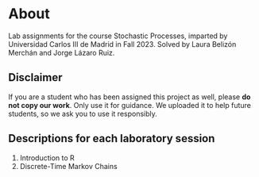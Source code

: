 # About
Lab assignments for the course Stochastic Processes, imparted by Universidad Carlos III de Madrid in Fall 2023.
Solved by Laura Belizón Merchán and Jorge Lázaro Ruiz.

## Disclaimer
If you are a student who has been assigned this project as well, please **do not copy our work**. Only use it for guidance. We uploaded it to help future students, so we ask you to use it responsibly.

## Descriptions for each laboratory session
1. Introduction to R
2. Discrete-Time Markov Chains
